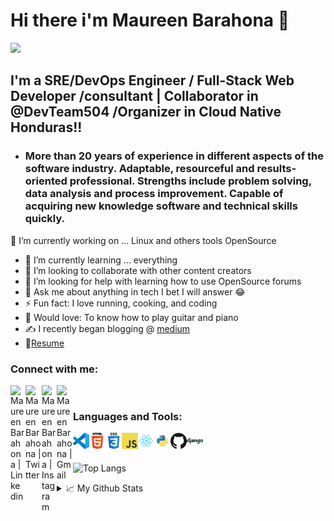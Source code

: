 # Hi there i'm Maureen Barahona 👋
<img src="https://lh3.googleusercontent.com/pw/AM-JKLXNUdQnfbFAinH9FtnYOiqAajbGihV3GqfxaZZFCBh2aQIorMB3h_y75vSjZQFPqu8yU88b5cCgoPcAcBPNTCy9X0ZpwHqhM78igNt-0_fAs6zrYFvBJ477EX0XuPVRWVEHQu8EdglAcJg2_FBl8WDF1g=w960-h240-no?authuser=0">

## I'm a SRE/DevOps Engineer / Full-Stack Web Developer /consultant | Collaborator in @DevTeam504 /Organizer in Cloud Native Honduras!!

- ### More than 20 years of experience in different aspects of the software industry. Adaptable, resourceful and results-oriented professional. Strengths include problem solving, data analysis and process improvement. Capable of acquiring new knowledge software and technical skills quickly.

🔭 I’m currently working on ... Linux and others tools OpenSource
- 🌱 I’m currently learning ... everything 
- 👯 I’m looking to collaborate with other content creators
- 🤔 I’m looking for help with learning how to use OpenSource forums
- 💬 Ask me about anything in tech I bet I will answer 😂 
- ⚡ Fun fact: I love running, cooking, and coding
- 🎸 Would love: To know how to play guitar and piano
- ✍ I recently began blogging @ [medium](https://maureenbarahona.medium.com/)
- 📝[Resume](https://www.canva.com/design/DAEILHipScU/4yQBJYiTz8UHlCe0NK9ABw/watch?utm_content=DAEILHipScU&utm_campaign=designshare&utm_medium=link&utm_source=publishsharelink)
### Connect with me:  

<a href="https://www.linkedin.com/in/maureen-barahona/">
    <img align="left" alt="Maureen Barahona | Linkedin" width="24px" src="https://github.com/TheDudeThatCode/TheDudeThatCode/blob/master/Assets/Linkedin.svg" />
  </a>
  <a href="https://twitter.com/evilmona">
    <img align="left" alt="Maureen Barahona | Twitter" width="26px" src="https://github.com/TheDudeThatCode/TheDudeThatCode/blob/master/Assets/Twitter.svg" />
  </a>
  <a href="https://www.instagram.com/maureenbarahona/">
    <img align="left" alt="Maureen Barahona | Instagram" width="24px" src="https://github.com/TheDudeThatCode/TheDudeThatCode/blob/master/Assets/Instagram.svg" />
  </a>
  <a href="mailto:maureenbarahona@gmail.com">
    <img align="left" alt="Maureen Barahona | Gmail" width="26px" src="https://github.com/TheDudeThatCode/TheDudeThatCode/blob/master/Assets/Gmail.svg" />
  </a>
 
<br />

### Languages and Tools:

<img align="left" alt="Visual Studio Code" width="26px" src="https://raw.githubusercontent.com/github/explore/80688e429a7d4ef2fca1e82350fe8e3517d3494d/topics/visual-studio-code/visual-studio-code.png" />
<img align="left" alt="HTML5" width="26px" src="https://raw.githubusercontent.com/github/explore/80688e429a7d4ef2fca1e82350fe8e3517d3494d/topics/html/html.png" />
<img align="left" alt="CSS3" width="26px" src="https://raw.githubusercontent.com/github/explore/80688e429a7d4ef2fca1e82350fe8e3517d3494d/topics/css/css.png" />
<img align="left" alt="JavaScript" width="26px" src="https://raw.githubusercontent.com/github/explore/80688e429a7d4ef2fca1e82350fe8e3517d3494d/topics/javascript/javascript.png" />
<img align="left" alt="React" width="26px" src="https://raw.githubusercontent.com/github/explore/80688e429a7d4ef2fca1e82350fe8e3517d3494d/topics/react/react.png" />
<img align="left" alt="Git" width="26px" src="https://raw.githubusercontent.com/github/explore/80688e429a7d4ef2fca1e82350fe8e3517d3494d/topics/python/python.png" />
<img align="left" alt="GitHub" width="26px" src="https://raw.githubusercontent.com/github/explore/78df643247d429f6cc873026c0622819ad797942/topics/github/github.png" />
<img align="left" alt="Terminal" width="26px" src="https://raw.githubusercontent.com/github/explore/80688e429a7d4ef2fca1e82350fe8e3517d3494d/topics/django/django.png" />

<br />
<br />

![Top Langs](https://github-readme-stats.vercel.app/api/top-langs/?username=maureenbarahona&layout=compact)

<details>
<summary>📈 My Github Stats</summary>
<p align="left"> <img src="https://github-readme-stats.vercel.app/api?username=maureenbarahona&show_icons=true&theme=radical" alt="maureenbarahona" />
 
 ![Visitor Count](https://profile-counter.glitch.me/{maureenbarahona}/count.svg)

</details>